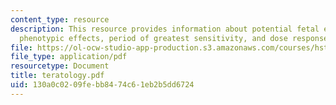 ```yaml
---
content_type: resource
description: This resource provides information about potential fetal effects, distinctive
  phenotypic effects, period of greatest sensitivity, and dose response relationships.
file: https://ol-ocw-studio-app-production.s3.amazonaws.com/courses/hst-071-human-reproductive-biology-fall-2005/130a0c0209febb8474c61eb2b5dd6724_teratology.pdf
file_type: application/pdf
resourcetype: Document
title: teratology.pdf
uid: 130a0c02-09fe-bb84-74c6-1eb2b5dd6724
---
```

